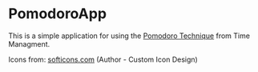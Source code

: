 # PomodoroApp
This is a simple application for using the [Pomodoro Technique](https://en.wikipedia.org/wiki/Pomodoro_Technique) from Time Managment.

Icons from: [softicons.com](http://www.softicons.com) (Author - Custom Icon Design)